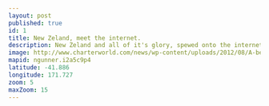 ```yaml
---
layout: post
published: true
id: 1
title: New Zeland, meet the internet.
description: New Zeland and all of it's glory, spewed onto the internet!
image: http://www.charterworld.com/news/wp-content/uploads/2012/08/A-beautiful-yacht-charter-destination-New-Zealand.jpg
mapid: ngunner.i2a5c9p4
latitude: -41.886
longitude: 171.727
zoom: 5
maxZoom: 15
---
```

